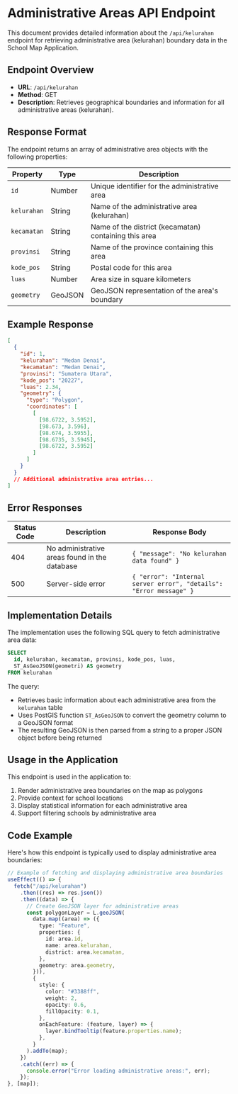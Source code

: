 # Administrative Areas API Endpoint

This document provides detailed information about the `/api/kelurahan` endpoint for retrieving administrative area (kelurahan) boundary data in the School Map Application.

## Endpoint Overview

- **URL**: `/api/kelurahan`
- **Method**: GET
- **Description**: Retrieves geographical boundaries and information for all administrative areas (kelurahan).

## Response Format

The endpoint returns an array of administrative area objects with the following properties:

| Property    | Type    | Description                                           |
| ----------- | ------- | ----------------------------------------------------- |
| `id`        | Number  | Unique identifier for the administrative area         |
| `kelurahan` | String  | Name of the administrative area (kelurahan)           |
| `kecamatan` | String  | Name of the district (kecamatan) containing this area |
| `provinsi`  | String  | Name of the province containing this area             |
| `kode_pos`  | String  | Postal code for this area                             |
| `luas`      | Number  | Area size in square kilometers                        |
| `geometry`  | GeoJSON | GeoJSON representation of the area's boundary         |

## Example Response

```json
[
  {
    "id": 1,
    "kelurahan": "Medan Denai",
    "kecamatan": "Medan Denai",
    "provinsi": "Sumatera Utara",
    "kode_pos": "20227",
    "luas": 2.34,
    "geometry": {
      "type": "Polygon",
      "coordinates": [
        [
          [98.6722, 3.5952],
          [98.673, 3.596],
          [98.674, 3.5955],
          [98.6735, 3.5945],
          [98.6722, 3.5952]
        ]
      ]
    }
  }
  // Additional administrative area entries...
]
```

## Error Responses

| Status Code | Description                                   | Response Body                                                      |
| ----------- | --------------------------------------------- | ------------------------------------------------------------------ |
| 404         | No administrative areas found in the database | `{ "message": "No kelurahan data found" }`                         |
| 500         | Server-side error                             | `{ "error": "Internal server error", "details": "Error message" }` |

## Implementation Details

The implementation uses the following SQL query to fetch administrative area data:

```sql
SELECT
  id, kelurahan, kecamatan, provinsi, kode_pos, luas,
  ST_AsGeoJSON(geometri) AS geometry
FROM kelurahan
```

The query:

- Retrieves basic information about each administrative area from the `kelurahan` table
- Uses PostGIS function `ST_AsGeoJSON` to convert the geometry column to a GeoJSON format
- The resulting GeoJSON is then parsed from a string to a proper JSON object before being returned

## Usage in the Application

This endpoint is used in the application to:

1. Render administrative area boundaries on the map as polygons
2. Provide context for school locations
3. Display statistical information for each administrative area
4. Support filtering schools by administrative area

## Code Example

Here's how this endpoint is typically used to display administrative area boundaries:

```typescript
// Example of fetching and displaying administrative area boundaries
useEffect(() => {
  fetch("/api/kelurahan")
    .then((res) => res.json())
    .then((data) => {
      // Create GeoJSON layer for administrative areas
      const polygonLayer = L.geoJSON(
        data.map((area) => ({
          type: "Feature",
          properties: {
            id: area.id,
            name: area.kelurahan,
            district: area.kecamatan,
          },
          geometry: area.geometry,
        })),
        {
          style: {
            color: "#3388ff",
            weight: 2,
            opacity: 0.6,
            fillOpacity: 0.1,
          },
          onEachFeature: (feature, layer) => {
            layer.bindTooltip(feature.properties.name);
          },
        }
      ).addTo(map);
    })
    .catch((err) => {
      console.error("Error loading administrative areas:", err);
    });
}, [map]);
```

